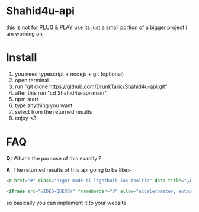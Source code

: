 # Shahid4u-api
 this is not for PLUG & PLAY use its just a small portion of a bigger project i am working on
# Install
1. you need typescript + nodejs + git (optional)
2. open terminal 
3. run "git clone https://github.com/DrunkTaric/Shahid4u-api.git"
4. after this run "cd Shahid4u-api-main"
5. npm start
6. type anything you want
7. select from the returned results
8. enjoy <3
# FAQ
**Q:** What's the purpose of this exactly ?

**A:** The returned results of this api going to be like:-
```html
<a href="#" class="night-mode ti-lightbulb-ios tooltip" data-title="الوضع الليلي"></a>

<iframe src="VIDEO-QUERRY" frameborder="0" allow="accelerometer; autoplay; encrypted-media; gyroscope; picture-in-picture" allowfullscreen=""></iframe>
```
so basically you can implement it to your website
